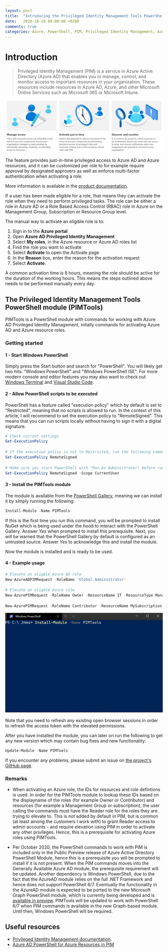 ```yaml
---
layout: post
title:  "Introducing the Privileged Identity Management Tools PowerShell module (PIMTools)"
date:   2020-10-10 09:00:00 +0200
comments: true
categories: Azure, PowerShell, PIM, Privileged Identity Management, Azure AD
---
```


# Introduction

> Privileged Identity Management (PIM) is a service in Azure Active Directory (Azure AD) that enables you to manage, control, and monitor access to important resources in your organization. These resources include resources in Azure AD, Azure, and other Microsoft Online Services such as Microsoft 365 or Microsoft Intune.

![alt](/images/2020-10-10_PIM_overview.jpg)

The feature provides just-in-time privileged access to Azure AD and Azure resources, and it can be customized per role to for example require approval by designated approvers as well as enforce multi-factor authentication when activating a role.

More information is available in the [product documentation](https://docs.microsoft.com/en-us/azure/active-directory/privileged-identity-management/pim-configure).

If a user has been made eligible for a role, that means they can activate the role when they need to perform privileged tasks. The role can be either a role in Azure AD or a Role Based Access Control (RBAC) role in Azure on the Management Group, Subscription or Resource Group level.

The manual way to activate an eligible role is to:
1. Sign in to the **Azure portal**
2. Open **Azure AD Privileged Identity Management**
3. Select **My roles**, in the Azure resource or Azure AD roles list
4. Find the role you want to activate
5. Select **Activate** to open the Activate page
6. In the **Reason** box, enter the reason for the activation request
7. Select **Activate**.

A common activation time is 8 hours, meaning the role should be active for the duration of the working hours. This means the steps outlined above needs to be performed manually every day.

## The Privileged Identity Management Tools PowerShell module (PIMTools)

PIMTools is a PowerShell module with commands for working with Azure AD Privileged Identity Management, initally commands for activating Azure AD and Azure resource roles.

### Getting started

#### 1 - Start Windows PowerShell

Simply press the Start button and search for "PowerShell". You will likely get two hits:
"Windows PowerShell" and "Windows PowerShell ISE". For more modern console and editor features you may also want to check out [Windows Terminal](https://docs.microsoft.com/en-us/windows/terminal/) and [Visual Studio Code](https://code.visualstudio.com/).

#### 2 - Allow PowerShell scripts to be executed

PowerShell has a feature called "execution policy" which by default is set to "Restricted",
meaning that no scripts is allowed to run. In the context of this article, I will recommend
to set the execution policy to "RemoteSigned". This means that you can run scripts locally
without having to sign it with a digital signature.

```powershell
# Check current settings
Get-ExecutionPolicy

# If the execution policy is set to Restricted, run the following command to configure the execution policy to RemoteSigned
Set-ExecutionPolicy RemoteSigned

# Make sure you start PowerShell with "Run As Administrator" before running the command. Alternatively, run the following if you do not have Administrator privileges:
Set-ExecutionPolicy RemoteSigned -Scope CurrentUser
```

#### 3 - Install the PIMTools module

The module is available from the [PowerShell Gallery](https://www.powershellgallery.com/packages/PIMTools/), meaning we can install it by simply running the following:
```powershell
Install-Module -Name PIMTools
```

If this is the first time you run this command, you will be prompted to install NuGet which is being
 used under the hood to interact with the PowerShell Gallery. Answer *Yes* when prompted to install
this prerequisite. Next, you will be warned that the PowerShell Gallery by default is configured
as an untrusted source. Answer *Yes* to acknowledge this and install the module.

Now the module is installed and is ready to be used.


#### 4 - Example usage

```powershell
# Elevate an eligble Azure AD role
New-AzureADPIMRequest -RoleName 'Global Administrator'

# Elevate an eligble Azure role
New-AzurePIMRequest -RoleName Owner -ResourceName IT -ResourceType ManagementGroup

New-AzurePIMRequest -RoleName Contributor -ResourceName MySubscription -ResourceType Subscription
```

![alt](/images/2020-10-10-PIMTools.gif)

Note that you need to refresh any existing open browser sessions in order to refresh the access token with the elevated permissions.

After you have installed the module, you can later on run the following to get any new version which may contain bug fixes and new functionality:
```powershell
Update-Module -Name PIMTools
```

If you encounter any problems, please submit an issue on [the project's GitHub page](https://github.com/janegilring/PIMTools/issues).

### Remarks

- When activating an Azure role, the IDs for resources and role defintions is used. In order for the PIMTools module to lookup these IDs based on the displayname of the roles (for example Owner or Contributor) and resources (for example a Management Group or subscription), the user calling the commands must have the Reader role for the roles they are trying to elevate to.
This is not added by default in PIM, but is common (at least among the customers I work with) to grant Reader access to admin accounts - and require elevation using PIM in order to activate any other privileges. Hence, this is a prerequisite for activating Azure roles using PIMTools.

- Per October 2020, the PowerShell commands to work with PIM is included only in the Public Preview release of Azure Active Directory PowerShell Module, hence this is a prerequisite you will be prompted to install if it is not present. When the PIM commands moves into the Generally Available Azure AD module, the prerequisite requirement will be updated.
Another dependency is Windows PowerShell, due to the fact that the AzureAD module relies on the full .NET Framework and hence does not support PowerShell 6/7.
Eventually the functionality in the AzureAD module is expected to be ported to the new Microsoft Graph PowerShell module, which is currently being developed and is [available in preview](https://developer.microsoft.com/en-us/microsoft-365/blogs/microsoft-graph-powershell-preview-now-on-powershell-gallery/).
PIMTools will be updated to work with PowerShell 6/7 when PIM commands is available in the new Graph-based module. Until then, Windows PowerShell will be required.

## Useful resources

- [Privileged Identity Management documentation](https://docs.microsoft.com/en-us/azure/active-directory/privileged-identity-management/pim-configure).
- [Azure AD PowerShell for Azure Resources in PIM
](http://www.anujchaudhary.com/2020/09/azure-ad-powershell-for-azure-resources.html)